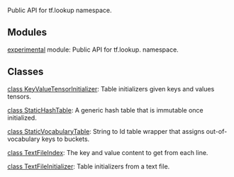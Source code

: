 Public API for tf.lookup namespace.
## Modules
[experimental](https://tensorflow.google.cn/api_docs/python/tf/compat/v1/lookup/experimental) module: Public API for tf.lookup. namespace.

## Classes
[class KeyValueTensorInitializer](https://tensorflow.google.cn/api_docs/python/tf/lookup/KeyValueTensorInitializer): Table initializers given keys and values tensors.

[class StaticHashTable](https://tensorflow.google.cn/api_docs/python/tf/compat/v1/lookup/StaticHashTable): A generic hash table that is immutable once initialized.

[class StaticVocabularyTable](https://tensorflow.google.cn/api_docs/python/tf/compat/v1/lookup/StaticVocabularyTable): String to Id table wrapper that assigns out-of-vocabulary keys to buckets.

[class TextFileIndex](https://tensorflow.google.cn/api_docs/python/tf/lookup/TextFileIndex): The key and value content to get from each line.

[class TextFileInitializer](https://tensorflow.google.cn/api_docs/python/tf/lookup/TextFileInitializer): Table initializers from a text file.


